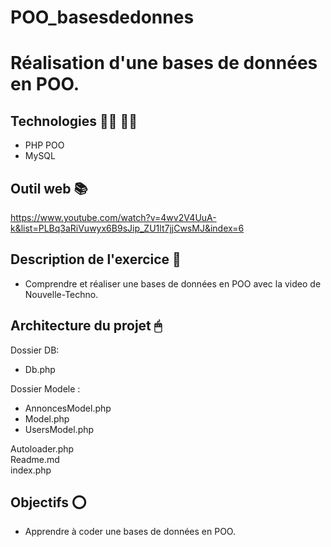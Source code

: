 # POO_basesdedonnes

# Réalisation d'une bases de données en POO.

## Technologies 👨‍💻 👩‍💻

- PHP POO
- MySQL

## Outil web 📚

https://www.youtube.com/watch?v=4wv2V4UuA-k&list=PLBq3aRiVuwyx6B9sJip_ZU1lt7jjCwsMJ&index=6

## Description de l'exercice 📄

- Comprendre et réaliser une bases de données en POO avec la video de Nouvelle-Techno.

## Architecture du projet 🖱

Dossier DB:
- Db.php

Dossier Modele :
- AnnoncesModel.php
- Model.php
- UsersModel.php

Autoloader.php <br>
Readme.md <br>
index.php <br>


## Objectifs ⭕️

- Apprendre à coder une bases de données en POO.
